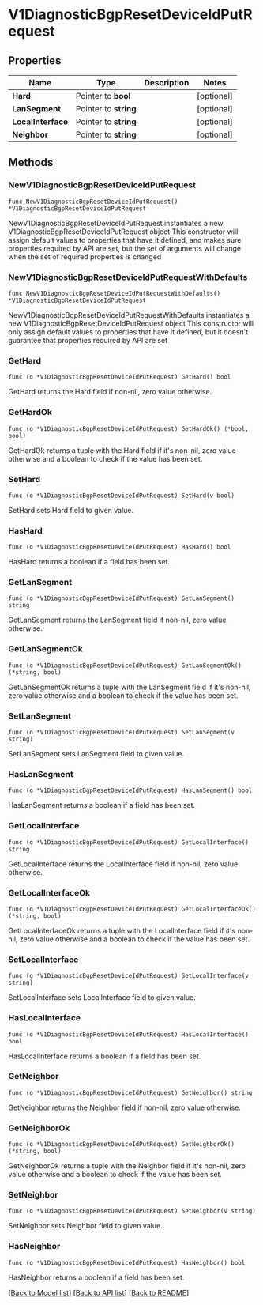 # V1DiagnosticBgpResetDeviceIdPutRequest

## Properties

Name | Type | Description | Notes
------------ | ------------- | ------------- | -------------
**Hard** | Pointer to **bool** |  | [optional] 
**LanSegment** | Pointer to **string** |  | [optional] 
**LocalInterface** | Pointer to **string** |  | [optional] 
**Neighbor** | Pointer to **string** |  | [optional] 

## Methods

### NewV1DiagnosticBgpResetDeviceIdPutRequest

`func NewV1DiagnosticBgpResetDeviceIdPutRequest() *V1DiagnosticBgpResetDeviceIdPutRequest`

NewV1DiagnosticBgpResetDeviceIdPutRequest instantiates a new V1DiagnosticBgpResetDeviceIdPutRequest object
This constructor will assign default values to properties that have it defined,
and makes sure properties required by API are set, but the set of arguments
will change when the set of required properties is changed

### NewV1DiagnosticBgpResetDeviceIdPutRequestWithDefaults

`func NewV1DiagnosticBgpResetDeviceIdPutRequestWithDefaults() *V1DiagnosticBgpResetDeviceIdPutRequest`

NewV1DiagnosticBgpResetDeviceIdPutRequestWithDefaults instantiates a new V1DiagnosticBgpResetDeviceIdPutRequest object
This constructor will only assign default values to properties that have it defined,
but it doesn't guarantee that properties required by API are set

### GetHard

`func (o *V1DiagnosticBgpResetDeviceIdPutRequest) GetHard() bool`

GetHard returns the Hard field if non-nil, zero value otherwise.

### GetHardOk

`func (o *V1DiagnosticBgpResetDeviceIdPutRequest) GetHardOk() (*bool, bool)`

GetHardOk returns a tuple with the Hard field if it's non-nil, zero value otherwise
and a boolean to check if the value has been set.

### SetHard

`func (o *V1DiagnosticBgpResetDeviceIdPutRequest) SetHard(v bool)`

SetHard sets Hard field to given value.

### HasHard

`func (o *V1DiagnosticBgpResetDeviceIdPutRequest) HasHard() bool`

HasHard returns a boolean if a field has been set.

### GetLanSegment

`func (o *V1DiagnosticBgpResetDeviceIdPutRequest) GetLanSegment() string`

GetLanSegment returns the LanSegment field if non-nil, zero value otherwise.

### GetLanSegmentOk

`func (o *V1DiagnosticBgpResetDeviceIdPutRequest) GetLanSegmentOk() (*string, bool)`

GetLanSegmentOk returns a tuple with the LanSegment field if it's non-nil, zero value otherwise
and a boolean to check if the value has been set.

### SetLanSegment

`func (o *V1DiagnosticBgpResetDeviceIdPutRequest) SetLanSegment(v string)`

SetLanSegment sets LanSegment field to given value.

### HasLanSegment

`func (o *V1DiagnosticBgpResetDeviceIdPutRequest) HasLanSegment() bool`

HasLanSegment returns a boolean if a field has been set.

### GetLocalInterface

`func (o *V1DiagnosticBgpResetDeviceIdPutRequest) GetLocalInterface() string`

GetLocalInterface returns the LocalInterface field if non-nil, zero value otherwise.

### GetLocalInterfaceOk

`func (o *V1DiagnosticBgpResetDeviceIdPutRequest) GetLocalInterfaceOk() (*string, bool)`

GetLocalInterfaceOk returns a tuple with the LocalInterface field if it's non-nil, zero value otherwise
and a boolean to check if the value has been set.

### SetLocalInterface

`func (o *V1DiagnosticBgpResetDeviceIdPutRequest) SetLocalInterface(v string)`

SetLocalInterface sets LocalInterface field to given value.

### HasLocalInterface

`func (o *V1DiagnosticBgpResetDeviceIdPutRequest) HasLocalInterface() bool`

HasLocalInterface returns a boolean if a field has been set.

### GetNeighbor

`func (o *V1DiagnosticBgpResetDeviceIdPutRequest) GetNeighbor() string`

GetNeighbor returns the Neighbor field if non-nil, zero value otherwise.

### GetNeighborOk

`func (o *V1DiagnosticBgpResetDeviceIdPutRequest) GetNeighborOk() (*string, bool)`

GetNeighborOk returns a tuple with the Neighbor field if it's non-nil, zero value otherwise
and a boolean to check if the value has been set.

### SetNeighbor

`func (o *V1DiagnosticBgpResetDeviceIdPutRequest) SetNeighbor(v string)`

SetNeighbor sets Neighbor field to given value.

### HasNeighbor

`func (o *V1DiagnosticBgpResetDeviceIdPutRequest) HasNeighbor() bool`

HasNeighbor returns a boolean if a field has been set.


[[Back to Model list]](../README.md#documentation-for-models) [[Back to API list]](../README.md#documentation-for-api-endpoints) [[Back to README]](../README.md)


